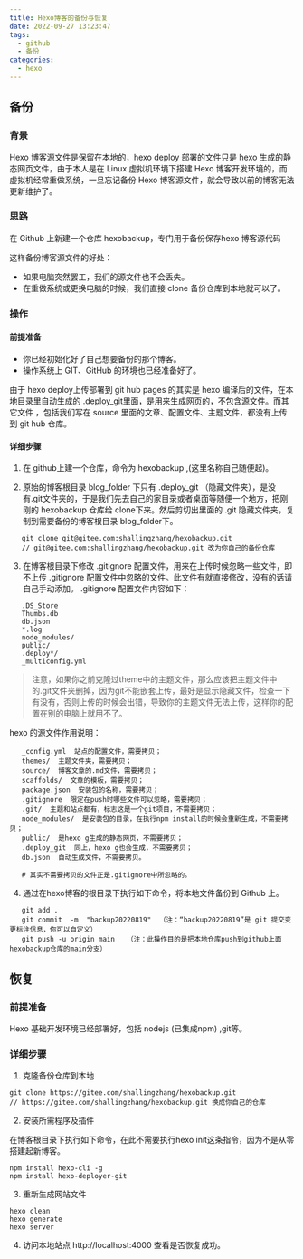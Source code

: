 ```yaml
---
title: Hexo博客的备份与恢复
date: 2022-09-27 13:23:47
tags:
  - github
  - 备份
categories:
  - hexo
---
```


##  备份
### 背景

Hexo 博客源文件是保留在本地的，hexo deploy 部署的文件只是 hexo 生成的静态网页文件，由于本人是在 Linux 虚拟机环境下搭建 Hexo 博客开发环境的，而虚拟机经常重做系统，一旦忘记备份 Hexo 博客源文件，就会导致以前的博客无法更新维护了。

###  思路

在 Github 上新建一个仓库 hexobackup，专门用于备份保存hexo 博客源代码

这样备份博客源文件的好处：

- 如果电脑突然罢工，我们的源文件也不会丢失。
- 在重做系统或更换电脑的时候，我们直接 clone 备份仓库到本地就可以了。

### 操作

<!--more-->

#### 前提准备

- 你已经初始化好了自己想要备份的那个博客。
- 操作系统上 GIT、GitHub 的环境也已经准备好了。

由于 hexo deploy上传部署到 git hub pages 的其实是 hexo 编译后的文件，在本地目录里自动生成的 .deploy_git里面，是用来生成网页的，不包含源文件。而其它文件 ，包括我们写在 source 里面的文章、配置文件、主题文件，都没有上传到 git hub 仓库。

#### 详细步骤

1. 在 github上建一个仓库，命令为 hexobackup ,(这里名称自己随便起)。

2. 原始的博客根目录 blog_folder 下只有 .deploy_git （隐藏文件夹），是没有.git文件夹的，于是我们先去自己的家目录或者桌面等随便一个地方，把刚刚的 hexobackup 仓库给 clone下来。然后剪切出里面的 .git 隐藏文件夹，复制到需要备份的博客根目录 blog_folder下。

```
   git clone git@gitee.com:shallingzhang/hexobackup.git
   // git@gitee.com:shallingzhang/hexobackup.git 改为你自己的备份仓库
```

3. 在博客根目录下修改 .gitignore 配置文件，用来在上传时候忽略一些文件，即不上传 .gitignore 配置文件中忽略的文件。此文件有就直接修改，没有的话请自己手动添加。
.gitignore 配置文件内容如下：

```
   .DS_Store
   Thumbs.db
   db.json
   *.log
   node_modules/
   public/
   .deploy*/
   _multiconfig.yml
```

   > 注意，如果你之前克隆过theme中的主题文件，那么应该把主题文件中的.git文件夹删掉，因为git不能嵌套上传，最好是显示隐藏文件，检查一下有没有，否则上传的时候会出错，导致你的主题文件无法上传，这样你的配置在别的电脑上就用不了。

   hexo 的源文件作用说明：

```
   _config.yml  站点的配置文件，需要拷贝；
   themes/  主题文件夹，需要拷贝；
   source/  博客文章的.md文件，需要拷贝；
   scaffolds/  文章的模板，需要拷贝；
   package.json  安装包的名称，需要拷贝；
   .gitignore  限定在push时哪些文件可以忽略，需要拷贝；
   .git/  主题和站点都有，标志这是一个git项目，不需要拷贝；
   node_modules/  是安装包的目录，在执行npm install的时候会重新生成，不需要拷贝；
   public/  是hexo g生成的静态网页，不需要拷贝；
   .deploy_git  同上，hexo g也会生成，不需要拷贝；
   db.json  自动生成文件，不需要拷贝。
   
   # 其实不需要拷贝的文件正是.gitignore中所忽略的。
```

4. 通过在hexo博客的根目录下执行如下命令，将本地文件备份到 Github 上。

```
   git add .
   git commit  -m  "backup20220819"  （注：“backup20220819”是 git 提交变更标注信息，你可以自定义）
   git push -u origin main   （注：此操作目的是把本地仓库push到github上面hexobackup仓库的main分支）
```

## 恢复

### 前提准备

Hexo 基础开发环境已经部署好，包括 nodejs (已集成npm) ,git等。

### 详细步骤

1. 克隆备份仓库到本地

```
git clone https://gitee.com/shallingzhang/hexobackup.git
// https://gitee.com/shallingzhang/hexobackup.git 换成你自己的仓库
```

2. 安装所需程序及插件

在博客根目录下执行如下命令，在此不需要执行hexo init这条指令，因为不是从零搭建起新博客。

```
npm install hexo-cli -g
npm install hexo-deployer-git
```

3. 重新生成网站文件

```
hexo clean
hexo generate
hexo server
```

4. 访问本地站点 http://localhost:4000 查看是否恢复成功。
